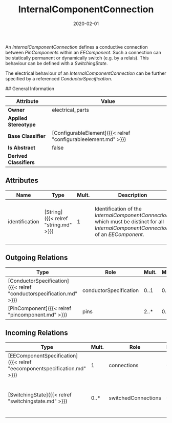 ﻿---
title: InternalComponentConnection
toc: false
type: specs
date: "2020-02-01"
draft: false
specification: VEC
version: 1.2.0
documentType: "Recommendation"
elementType: Class
classes:
  - InternalComponentConnection
menu_name: vec-1.2.0
---
<p> An <i>InternalComponentConnection</i> defines a conductive connection between <i>PinComponents </i>within an <i>EEComponent</i>. Such a connection can be statically permanent or dynamically switch (e.g. by a relais). This behaviour can be defined with a <i>SwitchingState</i>.      </p>      <p> The electrical behaviour of an <i>InternalComponentConnection </i>can be further specified by a referenced <i>ConductorSpecification.</i>      </p>
## General Information

| Attribute               | Value |
|-------------------------|-------|
| **Owner**               | electrical_parts |
| **Applied Stereotype**  |   |
| **Base Classifier**     | [ConfigurableElement]({{< relref "configurableelement.md" >}})<br/>  |
| **Is Abstract**         | false |
| **Derived Classifiers** |   |

## Attributes
|  Name  |  Type  |  Mult.  |  Description  |  Owning Classifier  |
|--------|--------|---------|---------------|--------------|
|identification | [String]({{< relref "string.md" >}}) | 1 | <p> Identification of the <i>InternalComponentConnection</i>, which must be distinct for all <i>InternalComponentConnection</i> of an <i>EEComponent</i>.      </p> | [InternalComponentConnection]({{< relref "internalcomponentconnection.md" >}}) |

## Outgoing Relations
|    Type  |   Role   |   Mult.   |   Mult.   |   Description   |
|----------|----------|-----------|-----------|-----------------|
| [ConductorSpecification]({{< relref "conductorspecification.md" >}}) | conductorSpecification | 0..1 | 0..* |  |
| [PinComponent]({{< relref "pincomponent.md" >}}) | pins | 2..* | 0..* |  |
##  Incoming Relations
|    Type  |   Mult.  |   Role    |   Mult.   |   Description  |
|----------|----------|-----------|-----------|----------------|
| [EEComponentSpecification]({{< relref "eecomponentspecification.md" >}}) | 1 | connections | 0..* |  |
| [SwitchingState]({{< relref "switchingstate.md" >}}) | 0..* | switchedConnections | 0..* | <p> Specifies the <i>InternalComponentConnections</i> that are switched by this <i>SwitchingState.</i>      </p> |
